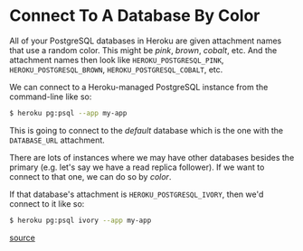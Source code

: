# Connect To A Database By Color

All of your PostgreSQL databases in Heroku are given attachment names that use
a random color. This might be _pink_, _brown_, _cobalt_, etc. And the
attachment names then look like `HEROKU_POSTGRESQL_PINK`,
`HEROKU_POSTGRESQL_BROWN`, `HEROKU_POSTGRESQL_COBALT`, etc.

We can connect to a Heroku-managed PostgreSQL instance from the command-line
like so:

```bash
$ heroku pg:psql --app my-app
```

This is going to connect to the _default_ database which is the one with the
`DATABASE_URL` attachment.

There are lots of instances where we may have other databases besides the
primary (e.g. let's say we have a read replica follower). If we want to connect
to that one, we can do so by _color_.

If that database's attachment is `HEROKU_POSTGRESQL_IVORY`, then we'd connect
to it like so:

```bash
$ heroku pg:psql ivory --app my-app
```

[source](https://devcenter.heroku.com/articles/managing-heroku-postgres-using-cli#pg-psql)
